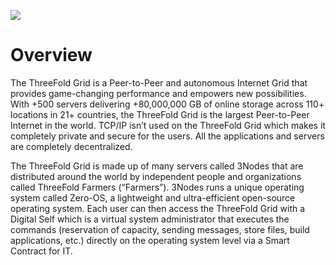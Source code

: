 ![](img/grid_p2p_.png)

# Overview

The ThreeFold Grid is a Peer-to-Peer and autonomous Internet Grid that provides game-changing performance and empowers new possibilities. With +500 servers delivering +80,000,000 GB of online storage across 110+ locations in 21+ countries, the ThreeFold Grid is the largest Peer-to-Peer Internet in the world. TCP/IP isn’t used on the ThreeFold Grid which makes it completely private and secure for the users. All the applications and servers are completely decentralized. 

The ThreeFold Grid is made up of many servers called 3Nodes that are distributed around the world by independent people and organizations called ThreeFold Farmers (“Farmers”). 3Nodes runs a unique operating system called Zero-OS, a lightweight and ultra-efficient open-source operating system. Each user can then access the ThreeFold Grid with a Digital Self which is a virtual system administrator that executes the commands (reservation of capacity, sending messages, store files, build applications, etc.) directly on the operating system level via a Smart Contract for IT.  

